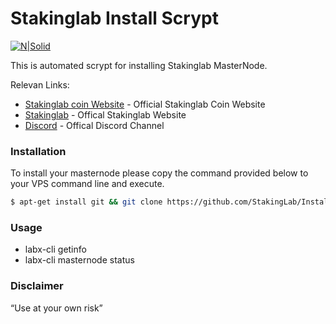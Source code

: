 # Stakinglab Install Scrypt

[![N|Solid](https://labcoin.io/assets/images/logo-blue-362x80.png)](https://labcoin.io)

This is automated scrypt for installing Stakinglab MasterNode.

Relevan Links:

* [Stakinglab coin Website](https://labcoin.io/) - Official Stakinglab Coin Website
* [Stakinglab](https://stakinglab.io/) - Offical Stakinglab Website
* [Discord](https://discord.gg/rKme5zd) - Offical Discord Channel

### Installation

To install your masternode please copy the command provided below to your VPS command line and execute.
```sh
$ apt-get install git && git clone https://github.com/StakingLab/InstallScryptLABX && cd InstallScryptLABX && bash LABX-install-script-2.sh
```

### Usage

 * labx-cli getinfo
 * labx-cli masternode status

### Disclaimer 
“Use at your own risk”
